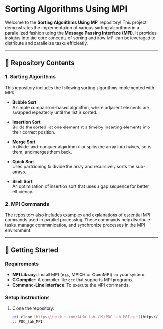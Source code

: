 # Sorting Algorithms Using MPI

Welcome to the **Sorting Algorithms Using MPI** repository! This project demonstrates the implementation of various sorting algorithms in a parallelized fashion using the **Message Passing Interface (MPI)**. It provides insights into the core concepts of sorting and how MPI can be leveraged to distribute and parallelize tasks efficiently.

---

## 📂 Repository Contents

### **1. Sorting Algorithms**
This repository includes the following sorting algorithms implemented with MPI:

- **Bubble Sort**  
  A simple comparison-based algorithm, where adjacent elements are swapped repeatedly until the list is sorted.
  
- **Insertion Sort**  
  Builds the sorted list one element at a time by inserting elements into their correct position.

- **Merge Sort**  
  A divide-and-conquer algorithm that splits the array into halves, sorts them, and merges them back.

- **Quick Sort**  
  Uses partitioning to divide the array and recursively sorts the sub-arrays.

- **Shell Sort**  
  An optimization of insertion sort that uses a gap sequence for better efficiency.

### **2. MPI Commands**
The repository also includes examples and explanations of essential MPI commands used in parallel processing. These commands help distribute tasks, manage communication, and synchronize processes in the MPI environment.

---

## 🚀 Getting Started

### **Requirements**
- **MPI Library**: Install MPI (e.g., MPICH or OpenMPI) on your system.
- **C Compiler**: A compiler like `gcc` that supports MPI programs.
- **Command-Line Interface**: To execute the MPI commands.

### **Setup Instructions**
1. Clone the repository:
   ```bash
   git clone [https://github.com/Abdullah-319/PDC_lab_MPI.git](https://github.com/Abdullah-319/PDC_lab_MPI.git)
   cd PDC_lab_MPI
